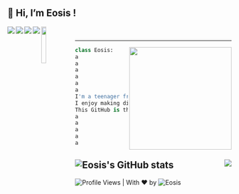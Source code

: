 <h2>👋 Hi, I’m Eosis !</h2> 
<img align='left' src="https://forthebadge.com/images/badges/ages-18.svg" > 
<img align='left' src="https://forthebadge.com/images/badges/powered-by-black-magic.svg" >
<img align='left' src="https://forthebadge.com/images/badges/powered-by-oxygen.svg" >
<img align='left' src="https://forthebadge.com/images/badges/uses-badges.svg" >
<img align='left' src="https://forthebadge.com/images/badges/open-source.svg" width="14.5%" height="14.5%">


<!-- ![GitHub metrics](https://metrics.lecoq.io/eosiswastaken) -->  
<br>

---

<img align='right' src="https://media.giphy.com/media/M9gbBd9nbDrOTu1Mqx/giphy.gif" width="230">

```python
class Eosis:
a
a
a
a
a
a
I'm a teenager from France learning to code. In the future, I'd like to work in the IT industry, but I ddon't really know where, or what specific job tho. For now I'm learning Python and I'm having fun building little projects, and I'll soon learn JavaScript ! 
I enjoy making discord bots, little games, and proofs of concept, looots of them.
This GitHub is the only place where I'll post everything about programming, since I don't have a website, or other programming related social medias. 
a
a
a
a
a


```

![Eosis's GitHub stats](https://github-readme-stats.vercel.app/api?username=eosiswastaken&show_icons=true&count_private=true&theme=codeSTACKr)
<img align='right' src='https://github-readme-stats.vercel.app/api/top-langs/?username=EosisWasTaken&langs_count=10&theme=codeSTACKr&layout=compact'>
---
![Profile Views](https://komarev.com/ghpvc/?username=EosisWasTaken&style=flat-square&label=Views&color=yellow) | With ❤️ by ![Eosis](https://github.com/EosisWasTaken)

